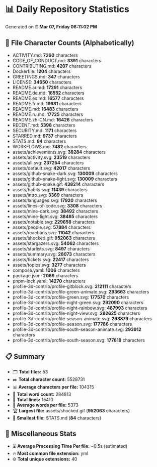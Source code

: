 # 📊 Daily Repository Statistics
Generated on ⏰ **Mar 07, Friday 06:11:02 PM**

## 📂 File Character Counts (Alphabetically)
- ACTIVITY.md: **7260** characters
- CODE_OF_CONDUCT.md: **3391** characters
- CONTRIBUTING.md: **4207** characters
- Dockerfile: **1204** characters
- GREETINGS.md: **347** characters
- LICENSE: **34650** characters
- README.ar.md: **17291** characters
- README.de.md: **16552** characters
- README.es.md: **16577** characters
- README.fr.md: **16681** characters
- README.md: **16483** characters
- README.ru.md: **17725** characters
- README.zh-CN.md: **16426** characters
- RECENT.md: **5398** characters
- SECURITY.md: **1171** characters
- STARRED.md: **9737** characters
- STATS.md: **84** characters
- WORKFLOWS.md: **7482** characters
- assets/achievements.svg: **38284** characters
- assets/activity.svg: **23519** characters
- assets/all.svg: **237254** characters
- assets/default.svg: **42017** characters
- assets/github-snake-dark.svg: **130009** characters
- assets/github-snake-light.svg: **130009** characters
- assets/github-snake.gif: **438214** characters
- assets/habits.svg: **11439** characters
- assets/intro.svg: **3369** characters
- assets/languages.svg: **17920** characters
- assets/lines-of-code.svg: **3308** characters
- assets/mine-dark.svg: **38492** characters
- assets/mine-light.svg: **38465** characters
- assets/notable.svg: **229658** characters
- assets/people.svg: **57884** characters
- assets/reactions.svg: **11042** characters
- assets/shocked.gif: **952063** characters
- assets/stargazers.svg: **54062** characters
- assets/starlists.svg: **8497** characters
- assets/summary.svg: **28073** characters
- assets/tickets.svg: **22417** characters
- assets/topics.svg: **3277** characters
- compose.yaml: **1006** characters
- package.json: **2069** characters
- pnpm-lock.yaml: **14270** characters
- profile-3d-contrib/profile-gitblock.svg: **312111** characters
- profile-3d-contrib/profile-green-animate.svg: **293663** characters
- profile-3d-contrib/profile-green.svg: **177570** characters
- profile-3d-contrib/profile-night-green.svg: **292090** characters
- profile-3d-contrib/profile-night-rainbow.svg: **487993** characters
- profile-3d-contrib/profile-night-view.svg: **292625** characters
- profile-3d-contrib/profile-season-animate.svg: **293879** characters
- profile-3d-contrib/profile-season.svg: **177786** characters
- profile-3d-contrib/profile-south-season-animate.svg: **293912** characters
- profile-3d-contrib/profile-south-season.svg: **177819** characters

## 📋 Summary
- 🗂️ **Total files:** 53
- ✒️ **Total character count:** 5528731
- 📊 **Average characters per file:** 104315
- 📝 **Total word count:** 284813
- 🧾 **Total lines:** 15410
- 📐 **Average words per file:** 5373
- 🏆 **Largest file:** assets/shocked.gif (**952063** characters)
- 🥉 **Smallest file:** STATS.md (**84** characters)

## 🌟 Miscellaneous Stats
- ⌛ **Average Processing Time Per file:** ~0.5s (estimated)
- 🔥 **Most common file extension:** yml
- 🌐 **Total unique extensions:** 40
